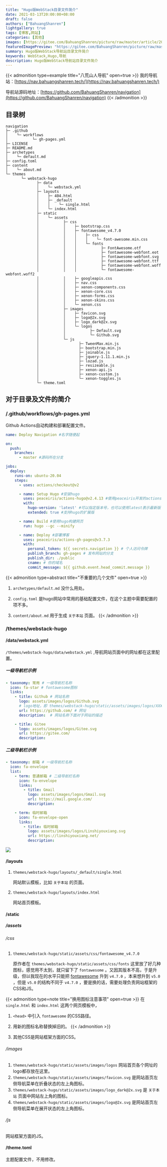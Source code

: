 ```yaml
---
title: "Hugo版WebStack目录文件简介"
date: 2021-03-13T20:00:00+08:00
draft: false
authors: ["BahuangShanren"]
lightgallery: true
tags: [博客,网站]
categories: [其他]
images: [https://gitee.com/BahuangShanren/picture/raw/master/article/2021-3/featuredImagePreview.svg]
featuredImagePreview: "https://gitee.com/BahuangShanren/picture/raw/master/article/2021-3/featuredImagePreview.svg"
summary: Hugo版WebStack导航站目录文件简介
keywords: WebStack,Hugo,导航
description: Hugo版WebStack导航站目录文件简介
---
```


{{< admonition type=example title="八荒山人导航" open=true >}}
我的导航站：[https://nav.bahuangshanren.tech/](https://nav.bahuangshanren.tech/) 

导航站源码地址：[https://github.com/BahuangShanren/navigation](https://github.com/BahuangShanren/navigation) 
{{< /admonition >}}

## 目录树

```shell
navigation
├─ .github
│    └─ workflows
│           └─ gh-pages.yml
├─ LICENSE
├─ README.md
├─ archetypes
│    └─ default.md
├─ config.toml
├─ content
│    └─ about.md
└─ themes
       └─ webstack-hugo
              ├─ data
              │    └─ webstack.yml
              ├─ layouts
              │    ├─ 404.html
              │    ├─ _default
              │    │    └─ single.html
              │    └─ index.html
              ├─ static
              │    └─ assets
              │           ├─ css
              │           │    ├─ bootstrap.css
              │           │    ├─ fontawesome_v4.7.0
              │           │    │    ├─ css
              │           │    │    │    └─ font-awesome.min.css
              │           │    │    └─ fonts
              │           │    │           ├─ FontAwesome.otf
              │           │    │           ├─ fontawesome-webfont.eot
              │           │    │           ├─ fontawesome-webfont.svg
              │           │    │           ├─ fontawesome-webfont.ttf
              │           │    │           ├─ fontawesome-webfont.woff
              │           │    │           └─ fontawesome-webfont.woff2
              │           │    ├─ googleapis.css
              │           │    ├─ nav.css
              │           │    ├─ xenon-components.css
              │           │    ├─ xenon-core.css
              │           │    ├─ xenon-forms.css
              │           │    ├─ xenon-skins.css
              │           │    └─ xenon.css
              │           ├─ images
              │           │    ├─ favicon.svg
              │           │    ├─ logo@2x.svg
              │           │    ├─ logo_dark@2x.svg
              │           │    └─ logos
              │           │           ├─ Default.svg
              │           │           └─ Github.svg
              │           └─ js
              │                  ├─ TweenMax.min.js
              │                  ├─ bootstrap.min.js
              │                  ├─ joinable.js
              │                  ├─ jquery-1.11.1.min.js
              │                  ├─ lozad.js
              │                  ├─ resizeable.js
              │                  ├─ xenon-api.js
              │                  ├─ xenon-custom.js
              │                  └─ xenon-toggles.js
              └─ theme.toml
```

## 对于目录及文件的简介

###  /.github/workflows/gh-pages.yml

Github Actions自动构建和部署配置文件。

```yaml
name: Deploy Navigation #名字随便起

on:
  push:
    branches:
      - master #源码所在分支

jobs:
  deploy:
    runs-on: ubuntu-20.04
    steps:
      - uses: actions/checkout@v2

      - name: Setup Hugo #安装hugo
        uses: peaceiris/actions-hugo@v2.4.13 #使用peaceiris开发的actions-hugo
        with:
          hugo-version: 'latest' #可以指定版本号，也可以使用latest表示最新版
          extended: true #支持hugo的扩展版

      - name: Build #使用hugo构建网页
        run: hugo --gc --minify

      - name: Deploy #部署博客
        uses: peaceiris/actions-gh-pages@v3.7.3
        with:
          personal_token: ${{ secrets.navigation }} # 个人访问令牌
          publish_branch: gh-pages # 发布网站的分支
          publish_dir: ./public
          cname: # 你的域名
          commit_message: ${{ github.event.head_commit.message }}
```

{{< admonition type=abstract title="不重要的几个文件" open=true >}}
1. `archetypes/default.md` 没什么用处。

2. `config.toml` 是hugo网站中常用的基础配置文件，在这个主题中需要配置的项不多。

3. `content/about.md` 用于生成 `关于本站` 页面。
{{< /admonition >}}

### /themes/webstack-hugo

#### /data/webstack.yml

`/themes/webstack-hugo/data/webstack.yml` ,导航网站页面中的网址都在这里配置。

##### 一级导航栏示例

```yaml
- taxonomy: 常用 # 一级导航栏名称
  icon: fa-star # fontawesome图标
  links: 
    - title: Github # 网站名称
      logo: assets/images/logos/Github.svg 
      # logo地址，即 themes/webstack-hugo/static/assets/images/logos/XXX.svg
      url: https://github.com/ # 网址
      description:  # 网站名称下面对于网站的描述

    - title: Gitee
      logo: assets/images/logos/Gitee.svg
      url: https://gitee.com/
      description: 
```

##### 二级导航栏示例

```yaml
- taxonomy: 邮箱 # 一级导航栏名称
  icon: fa-envelope
  list: 
    - term: 普通邮箱 # 二级导航栏名称
      icon: fa-envelope
      links:
        - title: Gmail
          logo: assets/images/logos/Gmail.svg
          url: https://mail.google.com/
          description:  

    - term: 临时邮箱
      icon: fa-envelope-open
      links:
        - title: 临时邮箱
          logo: assets/images/logos/Linshiyouxiang.svg
          url: https://linshiyouxiang.net/
          description: 
```

![](https://gitee.com/BahuangShanren/picture/raw/master/article/2021-3/1.png)

#### /layouts

1. `themes/webstack-hugo/layouts/_default/single.html`

    网站默认模板，比如 `关于本站` 的页面。

2. `themes/webstack-hugo/layouts/index.html`

    网站首页模板。

#### /static

##### /assets

###### /css

1. `themes/webstack-hugo/static/assets/css/fontawesome_v4.7.0`

    原作者在 `themes/webstack-hugo/static/assets/css/fonts` 这里放了好几种图标，感觉用不太到，就只留下了 `fontawesome` 。又因其版本不高，于是升级，但以我现在的水平只能把 [fontawesome](http://www.fontawesome.com.cn/) 升到 `v4.7.0` ，本来想升到 `v5.0` ，但是 `v5.0` 的结构不同于 `v4.7.0` ，要是换的话，需要处理负责网站框架的CSS和JS。

{{< admonition type=note title="换用图标注意事项" open=true >}}
在 `single.html` 和 `index.html` 这两个网页模板中，
1.  `<head>` 中引入 `fontawesome` 的CSS路径。
2. 用新的图标名称替换掉旧的。
{{< /admonition >}}

2. 其他CSS是网站框架方面的CSS。

###### /images

1. `themes/webstack-hugo/static/assets/images/logos` 网站首页各个网址的logo都存放在这里。
2. `themes/webstack-hugo/static/assets/images/favicon.svg` 是网站首页左侧导航菜单在折叠状态的左上角图标。
3. `themes/webstack-hugo/static/assets/images/logo_dark@2x.svg` 是 `关于本站` 页面中网站左上角的图标。
4. `themes/webstack-hugo/static/assets/images/logo@2x.svg` 是网站首页左侧导航菜单在展开状态的左上角图标。

###### /js

网站框架方面的JS。

#### /theme.toml

主题配置文件，不用修改。